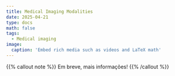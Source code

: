 ```yaml
---
title: Medical Imaging Modalities
date: 2025-04-21
type: docs
math: false
tags:
  - Medical imaging
image:
  caption: 'Embed rich media such as videos and LaTeX math'
---
```


{{% callout note %}}
Em breve, mais informações!
{{% /callout %}}